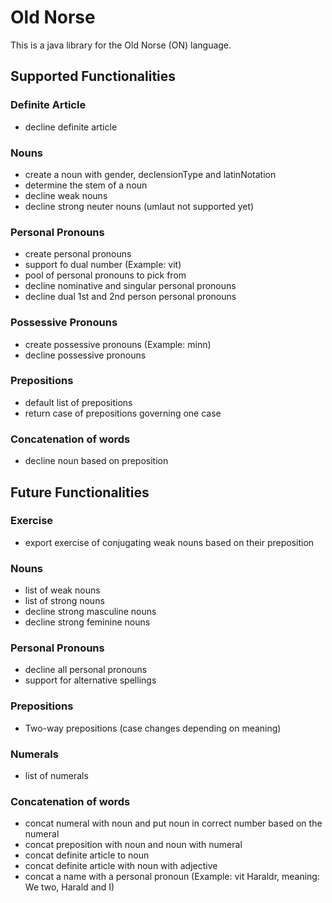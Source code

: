 # Old Norse

This is a java library for the Old Norse (ON) language.

## Supported Functionalities

### Definite Article
* decline definite article

### Nouns
* create a noun with gender, declensionType and latinNotation
* determine the stem of a noun
* decline weak nouns
* decline strong neuter nouns (umlaut not supported yet)

### Personal Pronouns
* create personal pronouns
* support fo dual number (Example: vit)
* pool of personal pronouns to pick from
* decline nominative and singular personal pronouns
* decline dual 1st and 2nd person personal pronouns

### Possessive Pronouns
* create possessive pronouns (Example: minn)
* decline possessive pronouns

### Prepositions
* default list of prepositions
* return case of prepositions governing one case

### Concatenation of words
* decline noun based on preposition

## Future Functionalities

### Exercise
* export exercise of conjugating weak nouns based on their preposition

### Nouns
* list of weak nouns
* list of strong nouns
* decline strong masculine nouns
* decline strong feminine nouns

### Personal Pronouns
* decline all personal pronouns
* support for alternative spellings

### Prepositions
* Two-way prepositions (case changes depending on meaning)

### Numerals
* list of numerals

### Concatenation of words
* concat numeral with noun and put noun in correct number based on the numeral
* concat preposition with noun and noun with numeral
* concat definite article to noun
* concat definite article with noun with adjective
* concat a name with a personal pronoun (Example: vit Haraldr, meaning: We two, Harald and I)